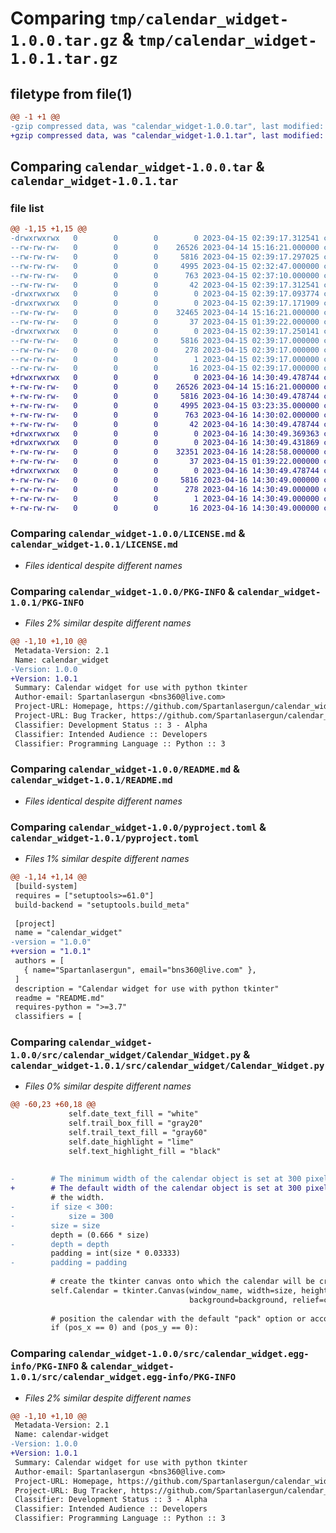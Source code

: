 # Comparing `tmp/calendar_widget-1.0.0.tar.gz` & `tmp/calendar_widget-1.0.1.tar.gz`

## filetype from file(1)

```diff
@@ -1 +1 @@
-gzip compressed data, was "calendar_widget-1.0.0.tar", last modified: Sat Apr 15 02:39:17 2023, max compression
+gzip compressed data, was "calendar_widget-1.0.1.tar", last modified: Sun Apr 16 14:30:49 2023, max compression
```

## Comparing `calendar_widget-1.0.0.tar` & `calendar_widget-1.0.1.tar`

### file list

```diff
@@ -1,15 +1,15 @@
-drwxrwxrwx   0        0        0        0 2023-04-15 02:39:17.312541 calendar_widget-1.0.0/
--rw-rw-rw-   0        0        0    26526 2023-04-14 15:16:21.000000 calendar_widget-1.0.0/LICENSE.md
--rw-rw-rw-   0        0        0     5816 2023-04-15 02:39:17.297025 calendar_widget-1.0.0/PKG-INFO
--rw-rw-rw-   0        0        0     4995 2023-04-15 02:32:47.000000 calendar_widget-1.0.0/README.md
--rw-rw-rw-   0        0        0      763 2023-04-15 02:37:10.000000 calendar_widget-1.0.0/pyproject.toml
--rw-rw-rw-   0        0        0       42 2023-04-15 02:39:17.312541 calendar_widget-1.0.0/setup.cfg
-drwxrwxrwx   0        0        0        0 2023-04-15 02:39:17.093774 calendar_widget-1.0.0/src/
-drwxrwxrwx   0        0        0        0 2023-04-15 02:39:17.171909 calendar_widget-1.0.0/src/calendar_widget/
--rw-rw-rw-   0        0        0    32465 2023-04-14 15:16:21.000000 calendar_widget-1.0.0/src/calendar_widget/Calendar_Widget.py
--rw-rw-rw-   0        0        0       37 2023-04-15 01:39:22.000000 calendar_widget-1.0.0/src/calendar_widget/__init__.py
-drwxrwxrwx   0        0        0        0 2023-04-15 02:39:17.250141 calendar_widget-1.0.0/src/calendar_widget.egg-info/
--rw-rw-rw-   0        0        0     5816 2023-04-15 02:39:17.000000 calendar_widget-1.0.0/src/calendar_widget.egg-info/PKG-INFO
--rw-rw-rw-   0        0        0      278 2023-04-15 02:39:17.000000 calendar_widget-1.0.0/src/calendar_widget.egg-info/SOURCES.txt
--rw-rw-rw-   0        0        0        1 2023-04-15 02:39:17.000000 calendar_widget-1.0.0/src/calendar_widget.egg-info/dependency_links.txt
--rw-rw-rw-   0        0        0       16 2023-04-15 02:39:17.000000 calendar_widget-1.0.0/src/calendar_widget.egg-info/top_level.txt
+drwxrwxrwx   0        0        0        0 2023-04-16 14:30:49.478744 calendar_widget-1.0.1/
+-rw-rw-rw-   0        0        0    26526 2023-04-14 15:16:21.000000 calendar_widget-1.0.1/LICENSE.md
+-rw-rw-rw-   0        0        0     5816 2023-04-16 14:30:49.478744 calendar_widget-1.0.1/PKG-INFO
+-rw-rw-rw-   0        0        0     4995 2023-04-15 03:23:35.000000 calendar_widget-1.0.1/README.md
+-rw-rw-rw-   0        0        0      763 2023-04-16 14:30:02.000000 calendar_widget-1.0.1/pyproject.toml
+-rw-rw-rw-   0        0        0       42 2023-04-16 14:30:49.478744 calendar_widget-1.0.1/setup.cfg
+drwxrwxrwx   0        0        0        0 2023-04-16 14:30:49.369363 calendar_widget-1.0.1/src/
+drwxrwxrwx   0        0        0        0 2023-04-16 14:30:49.431869 calendar_widget-1.0.1/src/calendar_widget/
+-rw-rw-rw-   0        0        0    32351 2023-04-16 14:28:58.000000 calendar_widget-1.0.1/src/calendar_widget/Calendar_Widget.py
+-rw-rw-rw-   0        0        0       37 2023-04-15 01:39:22.000000 calendar_widget-1.0.1/src/calendar_widget/__init__.py
+drwxrwxrwx   0        0        0        0 2023-04-16 14:30:49.478744 calendar_widget-1.0.1/src/calendar_widget.egg-info/
+-rw-rw-rw-   0        0        0     5816 2023-04-16 14:30:49.000000 calendar_widget-1.0.1/src/calendar_widget.egg-info/PKG-INFO
+-rw-rw-rw-   0        0        0      278 2023-04-16 14:30:49.000000 calendar_widget-1.0.1/src/calendar_widget.egg-info/SOURCES.txt
+-rw-rw-rw-   0        0        0        1 2023-04-16 14:30:49.000000 calendar_widget-1.0.1/src/calendar_widget.egg-info/dependency_links.txt
+-rw-rw-rw-   0        0        0       16 2023-04-16 14:30:49.000000 calendar_widget-1.0.1/src/calendar_widget.egg-info/top_level.txt
```

### Comparing `calendar_widget-1.0.0/LICENSE.md` & `calendar_widget-1.0.1/LICENSE.md`

 * *Files identical despite different names*

### Comparing `calendar_widget-1.0.0/PKG-INFO` & `calendar_widget-1.0.1/PKG-INFO`

 * *Files 2% similar despite different names*

```diff
@@ -1,10 +1,10 @@
 Metadata-Version: 2.1
 Name: calendar_widget
-Version: 1.0.0
+Version: 1.0.1
 Summary: Calendar widget for use with python tkinter
 Author-email: Spartanlasergun <bns360@live.com>
 Project-URL: Homepage, https://github.com/Spartanlasergun/calendar_widget
 Project-URL: Bug Tracker, https://github.com/Spartanlasergun/calendar_widget/issues
 Classifier: Development Status :: 3 - Alpha
 Classifier: Intended Audience :: Developers
 Classifier: Programming Language :: Python :: 3
```

### Comparing `calendar_widget-1.0.0/README.md` & `calendar_widget-1.0.1/README.md`

 * *Files identical despite different names*

### Comparing `calendar_widget-1.0.0/pyproject.toml` & `calendar_widget-1.0.1/pyproject.toml`

 * *Files 1% similar despite different names*

```diff
@@ -1,14 +1,14 @@
 [build-system]
 requires = ["setuptools>=61.0"]
 build-backend = "setuptools.build_meta"
 
 [project]
 name = "calendar_widget"
-version = "1.0.0"
+version = "1.0.1"
 authors = [
   { name="Spartanlasergun", email="bns360@live.com" },
 ]
 description = "Calendar widget for use with python tkinter"
 readme = "README.md"
 requires-python = ">=3.7"
 classifiers = [
```

### Comparing `calendar_widget-1.0.0/src/calendar_widget/Calendar_Widget.py` & `calendar_widget-1.0.1/src/calendar_widget/Calendar_Widget.py`

 * *Files 0% similar despite different names*

```diff
@@ -60,23 +60,18 @@
             self.date_text_fill = "white"
             self.trail_box_fill = "gray20"
             self.trail_text_fill = "gray60"
             self.date_highlight = "lime"
             self.text_highlight_fill = "black"
 
 
-        # The minimum width of the calendar object is set at 300 pixels. The depth and the padding are both factors of
+        # The default width of the calendar object is set at 300 pixels. The depth and the padding are both factors of
         # the width.
-        if size < 300:
-            size = 300
-        size = size
         depth = (0.666 * size)
-        depth = depth
         padding = int(size * 0.03333)
-        padding = padding
 
         # create the tkinter canvas onto which the calendar will be created
         self.Calendar = tkinter.Canvas(window_name, width=size, height=depth,
                                        background=background, relief=calendar_relief)
 
         # position the calendar with the default "pack" option or according the user specified x and y coordinates
         if (pos_x == 0) and (pos_y == 0):
```

### Comparing `calendar_widget-1.0.0/src/calendar_widget.egg-info/PKG-INFO` & `calendar_widget-1.0.1/src/calendar_widget.egg-info/PKG-INFO`

 * *Files 2% similar despite different names*

```diff
@@ -1,10 +1,10 @@
 Metadata-Version: 2.1
 Name: calendar-widget
-Version: 1.0.0
+Version: 1.0.1
 Summary: Calendar widget for use with python tkinter
 Author-email: Spartanlasergun <bns360@live.com>
 Project-URL: Homepage, https://github.com/Spartanlasergun/calendar_widget
 Project-URL: Bug Tracker, https://github.com/Spartanlasergun/calendar_widget/issues
 Classifier: Development Status :: 3 - Alpha
 Classifier: Intended Audience :: Developers
 Classifier: Programming Language :: Python :: 3
```

